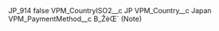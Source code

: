 <?xml version="1.0" encoding="UTF-8"?>
<CustomMetadata xmlns="http://soap.sforce.com/2006/04/metadata" xmlns:xsi="http://www.w3.org/2001/XMLSchema-instance" xmlns:xsd="http://www.w3.org/2001/XMLSchema">
    <label>JP_914</label>
    <protected>false</protected>
    <values>
        <field>VPM_CountryISO2__c</field>
        <value xsi:type="xsd:string">JP</value>
    </values>
    <values>
        <field>VPM_Country__c</field>
        <value xsi:type="xsd:string">Japan</value>
    </values>
    <values>
        <field>VPM_PaymentMethod__c</field>
        <value xsi:type="xsd:string">B_ŽèŒ` (Note)</value>
    </values>
</CustomMetadata>
